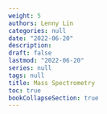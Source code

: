 ```yaml
---
weight: 5
authors: Lenny Lin
categories: null
date: "2022-06-20"
description: 
draft: false
lastmod: "2022-06-20"
series: null
tags: null
title: Mass Spectrometry
toc: true
bookCollapseSection: true
---
```


